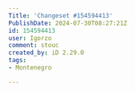 ```yaml
---
Title: 'Changeset #154594413'
PublishDate: 2024-07-30T08:27:21Z
id: 154594413
user: Igorzo
comment: stouc
created_by: iD 2.29.0
tags:
- Montenegro

---
```

